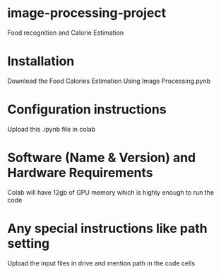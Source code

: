 # image-processing-project
Food recognition and Calorie Estimation
# Installation
Download the Food Calories Estimation Using Image Processing.pynb
# Configuration instructions
Upload this .ipynb file in colab
# Software (Name & Version) and Hardware Requirements
Colab will have 12gb of GPU memory which is highly enough to run the code
# Any special instructions like path setting
Upload the input files in drive and mention path in the code cells
